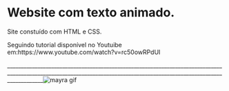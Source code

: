<h1>Website com texto animado.</h1>

<p>Site constuído com HTML e CSS.</p>

<p>Seguindo tutorial disponível no Youtuibe em:https://www.youtube.com/watch?v=rc50owRPdUI</p>

_________________________________________________________________________________________________________________________________________________________________________![mayra gif](https://user-images.githubusercontent.com/88169014/169819682-b22638bf-7acb-4e34-b177-a3c2e042105c.gif)
